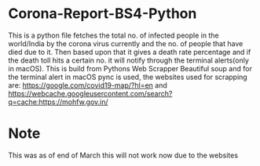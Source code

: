 # Corona-Report-BS4-Python
This is a python file fetches the total no. of infected people in the world/India by the corona virus currently and the no. of people that have died due to it. Then based upon that it gives a death rate percentage and if the death toll hits a certain no. it will notify through the terminal alerts(only in macOS). This is build from Pythons Web Scrapper Beautiful soup and for the terminal alert in macOS pync is used, the websites used for scrapping are: https://google.com/covid19-map/?hl=en and https://webcache.googleusercontent.com/search?q=cache:https://mohfw.gov.in/
# Note
This was as of end of March this will not work now due to the websites
